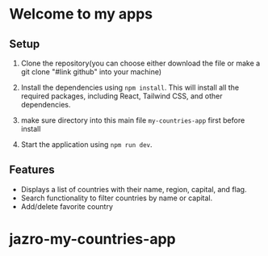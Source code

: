 # Welcome to my apps

## Setup

1. Clone the repository(you can choose either download the file or make a git clone "#link github" into your machine)
   
3. Install the dependencies using `npm install`. This will install all the required packages, including React, Tailwind CSS, and other dependencies.
4. make sure directory into this main file `my-countries-app` first before install

5. Start the application using `npm run dev`.

## Features

- Displays a list of countries with their name, region, capital, and flag.
- Search functionality to filter countries by name or capital.
- Add/delete favorite country 

# jazro-my-countries-app
